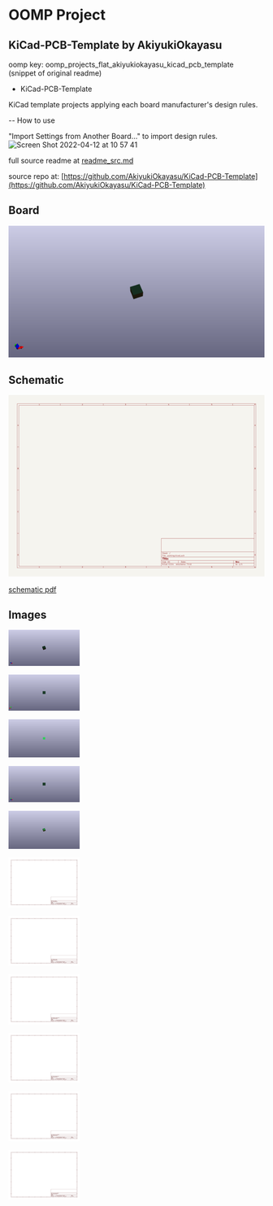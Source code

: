 # OOMP Project  
## KiCad-PCB-Template  by AkiyukiOkayasu  
  
oomp key: oomp_projects_flat_akiyukiokayasu_kicad_pcb_template  
(snippet of original readme)  
  
- KiCad-PCB-Template  
  
KiCad template projects applying each board manufacturer's design rules.    
  
-- How to use  
  
"Import Settings from Another Board..." to import design rules.  
<img width="918" alt="Screen Shot 2022-04-12 at 10 57 41" src="https://user-images.githubusercontent.com/6957368/162864274-adf06bc4-0ca4-4ed7-8e77-2b8b29e7e16e.png">  
  
  full source readme at [readme_src.md](readme_src.md)  
  
source repo at: [https://github.com/AkiyukiOkayasu/KiCad-PCB-Template](https://github.com/AkiyukiOkayasu/KiCad-PCB-Template)  
## Board  
  
[![working_3d.png](working_3d_600.png)](working_3d.png)  
## Schematic  
  
[![working_schematic.png](working_schematic_600.png)](working_schematic.png)  
  
[schematic pdf](working_schematic.pdf)  
## Images  
  
[![working_3d.png](working_3d_140.png)](working_3d.png)  
  
[![working_3d_back.png](working_3d_back_140.png)](working_3d_back.png)  
  
[![working_3D_bottom.png](working_3D_bottom_140.png)](working_3D_bottom.png)  
  
[![working_3d_front.png](working_3d_front_140.png)](working_3d_front.png)  
  
[![working_3D_top.png](working_3D_top_140.png)](working_3D_top.png)  
  
[![working_assembly_page_01.png](working_assembly_page_01_140.png)](working_assembly_page_01.png)  
  
[![working_assembly_page_02.png](working_assembly_page_02_140.png)](working_assembly_page_02.png)  
  
[![working_assembly_page_03.png](working_assembly_page_03_140.png)](working_assembly_page_03.png)  
  
[![working_assembly_page_04.png](working_assembly_page_04_140.png)](working_assembly_page_04.png)  
  
[![working_assembly_page_05.png](working_assembly_page_05_140.png)](working_assembly_page_05.png)  
  
[![working_assembly_page_06.png](working_assembly_page_06_140.png)](working_assembly_page_06.png)  
